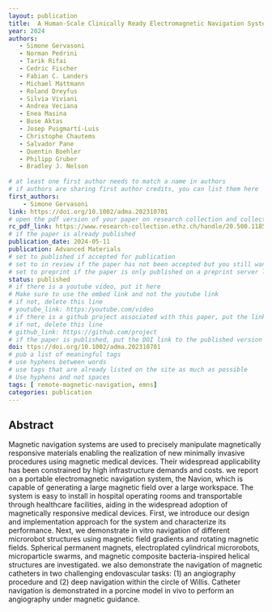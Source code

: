 ```yaml
---
layout: publication
title:  A Human-Scale Clinically Ready Electromagnetic Navigation System for Magnetically Responsive Biomaterials and Medical Devices
year: 2024
authors: 
   - Simone Gervasoni
   - Norman Pedrini
   - Tarik Rifai
   - Cedric Fischer
   - Fabian C. Landers
   - Michael Mattmann
   - Roland Dreyfus
   - Silvia Viviani
   - Andrea Veciana
   - Enea Masina
   - Buse Aktas
   - Josep Puigmartí-Luis
   - Christophe Chautems
   - Salvador Pane
   - Quentin Boehler
   - Philipp Gruber
   - Bradley J. Nelson
   
# at least one first author needs to match a name in authors
# if authors are sharing first author credits, you can list them here
first_authors: 
    - Simone Gervasoni
link: https://doi.org/10.1002/adma.202310701
# open the pdf version of your paper on research collection and collect the link there
rc_pdf_link: https://www.research-collection.ethz.ch/handle/20.500.11850/672718
# if the paper is already published
publication_date: 2024-05-11
publication: Advanced Materials 
# set to published if accepted for publication
# set to in review if the paper has not been accepted but you still want a web presence for it
# set to preprint if the paper is only published on a preprint server like arxiv
status: published
# if there is a youtube video, put it here
# Make sure to use the embed link and not the youtube link
# if not, delete this line
# youtube_link: https:/youtube.com/video
# if there is a github project associated with this paper, put the link here
# if not, delete this line
# github_link: https://github.com/project
# if the paper is published, put the DOI link to the published version
doi: ttps://doi.org/10.1002/adma.202310701
# pub a list of meaningful tags
# use hyphens between words
# use tags that are already listed on the site as much as possible
# Use hyphens and not spaces
tags: [ remote-magnetic-navigation, emns]
categories: publication
---
```



## Abstract ##
Magnetic navigation systems are used to precisely manipulate magnetically responsive materials enabling the realization of new minimally invasive procedures using magnetic medical devices. Their widespread applicability has been constrained by high infrastructure demands and costs. we report on a portable electromagnetic navigation system, the Navion, which is capable of generating a large magnetic field over a large workspace. The system is easy to install in hospital operating rooms and transportable through healthcare facilities, aiding in the widespread adoption of magnetically responsive medical devices. First, we introduce our design and implementation approach for the system and characterize its performance. Next, we demonstrate in vitro navigation of different microrobot structures using magnetic field gradients and rotating magnetic fields. Spherical permanent magnets, electroplated cylindrical microrobots, microparticle swarms, and magnetic composite bacteria-inspired helical structures are investigated. we also demonstrate the navigation of magnetic catheters in two challenging endovascular tasks: (1) an angiography procedure and (2) deep navigation within the circle of Willis. Catheter navigation is demonstrated in a porcine model in vivo to perform an angiography under magnetic guidance. 